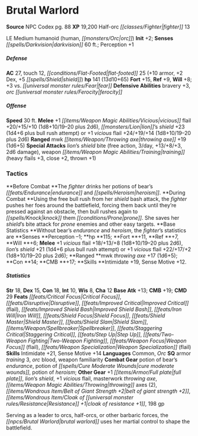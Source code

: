 ﻿---
cssclass: [monsters]
title1: Brutal Warlord
title2: Brutal Warlord
CR: 12
sources:
- name: NPC Codex
  page: 88
  link: http://paizo.com/products/btpy8v3a?Pathfinder-Roleplaying-Game-NPC-Codex
XP: 19200
race: Half-orc
classes:
- fighter 13
alignment: LE
size: Medium
type: humanoid
subtypes:
- human
- orc
initiative:
  bonus: 2
senses:
  darkvision: 60
AC:
  AC: 27
  touch: 12
  flat_footed: 25
  components:
    armor: 10
    dex: 2
    shield: 5
HP:
  HP: 141
  long: 13d10+65
saves:
  fort: 15
  ref: 9
  will: 8
  other: +3 vs. fear
defensive_abilities:
- bravery +3
- orc ferocity
speeds:
  base: 30
attacks:
  melee:
  - - text: +1 vicious flail +20/+15/+10 (1d8+10/19-20 plus 2d6)
      entries:
      - - damage: 1d8+10
          crit_range: 19-20
        - damage: 2d6
      attack: +1 vicious flail
      bonus:
      - 20
      - 15
      - 10
    - text: lion's shield +23 (1d4+6 plus bull rush attempt)
      entries:
      - - damage: 1d4+6
        - effect: bull rush attempt
      attack: lion's shield
      bonus:
      - 23
  - - text: +1 vicious flail +24/+19/+14 (1d8+10/19-20 plus 2d6)
      entries:
      - - damage: 1d8+10
          crit_range: 19-20
        - damage: 2d6
      attack: +1 vicious flail
      bonus:
      - 24
      - 19
      - 14
  ranged:
  - - text: mwk throwing axe +19 (1d6+5)
      entries:
      - - damage: 1d6+5
      attack: mwk throwing axe
      bonus:
      - 19
  special:
  - lion's shield bite (free action, 3/day, +13/+8/+3, 2d6 damage)
  - weapon training (heavy flails +3, close +2, thrown +1)
tactics:
  Before Combat: The fighter drinks her potions of bear's endurance and heroism.
  During Combat: Using the free bull rush from her shield bash attack, the fighter
    pushes her foes around the battlefield, forcing them back until they're pressed
    against an obstacle, then bull rushes again to knock them prone. She saves her
    shield's bite attack for prone enemies and other easy targets.
  Base Statistics: Without bear's endurance and heroism, the fighter's statistics
    are Senses Perception -1; hp 115; Fort +11, Ref +7, Will +6; Melee +1 vicious
    flail +18/+13/+8 (1d8+10/19-20 plus 2d6), lion's shield +21 (1d4+6 plus bull rush
    attempt) or +1 vicious flail +22/+17/+2 (1d8+10/19-20 plus 2d6); Ranged mwk throwing
    axe +17 (1d6+5); Con 14; CMB +17; Skills Intimidate +19, Sense Motive +12.
ability_scores:
  STR: 18
  DEX: 15
  CON: 18
  INT: 10
  WIS: 8
  CHA: 12
BAB: 13
CMB: 19
CMD: 29
feats:
- name: Critical Focus
- name: Disruptive
- name: Improved Critical (flail)
- name: Improved Shield Bash
- name: Iron Will
- name: Shield Focus
- name: Shield Master
- name: Shield Slam
- name: Spellbreaker
- name: Staggering Critical
- name: Step Up
- name: Two-Weapon Fighting
- name: Weapon Focus (flail)
- name: Weapon Specialization (flail)
skills:
  Intimidate: 21
  Sense Motive: 14
  Perception: 1
languages:
- Common
- Orc
special_qualities:
- armor training 3
- orc blood
- weapon familiarity
gear:
  combat:
  - potion of bear's endurance
  - potion of cure moderate wounds
  - potion of heroism
  other:
  - +1 full plate
  - lion's shield
  - +1 vicious flail
  - masterwork throwing axe
  - throwing axes (2)
  - belt of giant strength +2
  - cloak of resistance +1
  - 198 gp
desc_long: Serving as a leader to orcs, half-orcs, or other barbaric forces, the brutal
  warlord uses her martial control to shape the battlefield.

---

# Brutal Warlord

**Source** NPC Codex pg. 88
**XP** 19,200
Half-orc _[[classes/Fighter|fighter]]_ 13

LE Medium humanoid (human, _[[monsters/Orc|orc]]_)
**Init** +2; **Senses** _[[spells/Darkvision|darkvision]]_ 60 ft.; Perception +1

##### Defense

**AC** 27, touch 12, _[[conditions/Flat-Footed|flat-footed]]_ 25 (+10 armor, +2 Dex, +5 _[[spells/Shield|shield]]_)
**hp** 141 (13d10+65)
**Fort** +15, **Ref** +9, **Will** +8; +3 vs. _[[universal monster rules/Fear|fear]]_
**Defensive Abilities** bravery +3, _orc_ _[[universal monster rules/Ferocity|ferocity]]_

##### Offense
**Speed** 30 ft.
**Melee** +1 _[[items/Weapon Magic Abilities/Vicious|vicious]]_ flail +20/+15/+10 (1d8+10/19–20 plus 2d6), _[[monsters/Lion|lion]]_’s _shield_ +23 (1d4+6 plus bull rush attempt) or +1 _vicious_ flail +24/+19/+14 (1d8+10/19–20 plus 2d6)
**Ranged** mwk _[[items/Weapon/Throwing axe|throwing axe]]_ +19 (1d6+5)
**Special Attacks** _lion_’s _shield_ bite (free action, 3/day, +13/+8/+3, 2d6 damage), weapon _[[items/Weapon Magic Abilities/Training|training]]_ (heavy flails +3, close +2, thrown +1)

### Tactics

**Before Combat **The _fighter_ drinks her potions of bear’s _[[feats/Endurance|endurance]]_ and _[[spells/Heroism|heroism]]_.
**During Combat **Using the free bull rush from her _shield_ bash attack, the _fighter_ pushes her foes around the battlefield, forcing them back until they’re pressed against an obstacle, then bull rushes again to _[[spells/Knock|knock]]_ them _[[conditions/Prone|prone]]_. She saves her _shield_’s bite attack for _prone_ enemies and other easy targets.
**Base Statistics **Without bear’s _endurance_ and _heroism_, the _fighter_’s statistics are **Senses **Perception –1; **hp **115; **Fort **+11, **Ref **+7, **Will **+6; **Melee** +1 _vicious_ flail +18/+13/+8 (1d8+10/19–20 plus 2d6), _lion_’s _shield_ +21 (1d4+6 plus bull rush attempt) or +1 _vicious_ flail +22/+17/+2 (1d8+10/19–20 plus 2d6); **Ranged **mwk _throwing axe_ +17 (1d6+5); **Con **14; **CMB **+17; **Skills **Intimidate +19, Sense Motive +12.

##### Statistics
**Str** 18, **Dex** 15, **Con** 18, **Int** 10, **Wis** 8, **Cha** 12
**Base Atk** +13; **CMB** +19; **CMD** 29
**Feats** _[[feats/Critical Focus|Critical Focus]]_, _[[feats/Disruptive|Disruptive]]_, _[[feats/Improved Critical|Improved Critical]]_ (flail), _[[feats/Improved _Shield_ Bash|Improved _Shield_ Bash]]_, _[[feats/Iron Will|Iron Will]]_, _[[feats/Shield Focus|Shield Focus]]_, _[[feats/Shield Master|Shield Master]]_, _[[feats/Shield Slam|Shield Slam]]_, _[[items/Weapon/Spellbreaker|Spellbreaker]]_, _[[feats/Staggering Critical|Staggering Critical]]_, _[[feats/Step Up|Step Up]]_, _[[feats/Two-Weapon Fighting|Two-Weapon Fighting]]_, _[[feats/Weapon Focus|Weapon Focus]]_ (flail), _[[feats/Weapon Specialization|Weapon Specialization]]_ (flail)
**Skills** Intimidate +21, Sense Motive +14
**Languages** Common, _Orc_
**SQ** armor _training_ 3, _orc_ blood, weapon familiarity
**Combat Gear** potion of bear’s _endurance_, potion of _[[spells/Cure Moderate Wounds|cure moderate wounds]]_, potion of _heroism_; **Other Gear** +1 _[[items/Armor/Full plate|full plate]]_, _lion_’s _shield_, +1 _vicious_ flail, masterwork _throwing axe_, _[[items/Weapon Magic Abilities/Throwing|throwing]]_ axes (2), _[[items/Wondrous Item/Belt of Giant Strength +2|belt of giant strength +2]]_, _[[items/Wondrous Item/Cloak of _[[universal monster rules/Resistance|Resistance]]_ +1|cloak of _resistance_ +1]]_, 198 gp

Serving as a leader to orcs, half-orcs, or other barbaric forces, the _[[npcs/Brutal Warlord|brutal warlord]]_ uses her martial control to shape the battlefield.